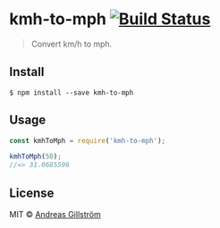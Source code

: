 # kmh-to-mph [![Build Status](https://travis-ci.org/gillstrom/kmh-to-mph.svg?branch=master)](https://travis-ci.org/gillstrom/kmh-to-mph)

> Convert km/h to mph.


## Install

```
$ npm install --save kmh-to-mph
```


## Usage

```js
const kmhToMph = require('kmh-to-mph');

kmhToMph(50);
//=> 31.0685596
```


## License

MIT © [Andreas Gillström](http://github.com/gillstrom)
